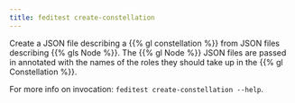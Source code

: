 ```yaml
---
title: feditest create-constellation
---
```


Create a JSON file describing a {{% gl constellation %}} from JSON files describing
{{% gls Node %}}. The {{% gl Node %}} JSON files are passed in annotated with the
names of the roles they should take up in the {{% gl Constellation %}}.

For more info on invocation: `feditest create-constellation --help`.